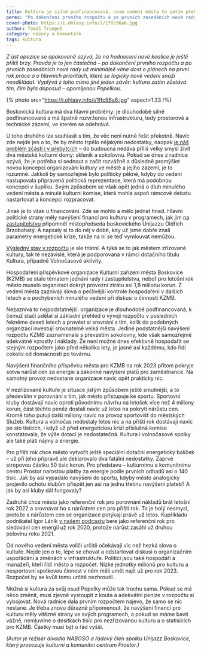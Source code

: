 ```yaml
---
title: Kultura je silně podfinancovaná, nové vedení města to zatím přehlíží
perex: "Po dokončení prvního rozpočtu a po prvních zasedáních nové rady je vidět, že kultura zatím zůstává tím, čím byla doposud – opomíjenou Popelkou."
cover-photo: https://i.ohlasy.info/i/1ffc96a6.jpg
author: Tomáš Trumpeš
category: názory a komentáře
tags: kultura
---
```


*Z úst opozice se opakovaně ozývá, že na hodnocení nové koalice je ještě příliš brzy. Pravda je to jen částečná – po dokončení prvního rozpočtu a po prvních zasedáních nové rady už minimálně víme dost o plánech na první rok práce a o hlavních prioritách, které se logicky nové vedení snaží neodkládat. Vyplývá z toho mimo jiné jeden závěr: kultura zatím zůstává tím, čím byla doposud – opomíjenou Popelkou.*

{% photo src="https://i.ohlasy.info/i/1ffc96a6.jpg" aspect=1.33 /%}

Boskovická kultura má dva hlavní problémy: je dlouhodobě silně podfinancovaná a má špatně rozvrženou infrastrukturu, tedy prostorové a technické zázemí, ve kterém se odehrává.

U toho druhého lze souhlasit s tím, že věc není nutné řešit překotně. Navíc zde nejde jen o to, že by město trpělo nějakými nedostatky, naopak [je náš problém zčásti i v přebytcích](https://ohlasy.info/clanky/2019/01/presalovano.html) – do budoucna nedává příliš velký smysl živit dva městské kulturní domy: skleník a sokolovnu. Pokud se dnes z radnice ozývá, že je potřeba si sednout a začít rozvážně a důsledně promýšlet novou koncepci organizování kultury ve městě a jejího zázemí, je to rozumné. Jakkoli by samozřejmě bylo politicky pěkné, kdyby do vedení nastupovala připravená politická reprezentace, která má podobnou koncepci v šuplíku. Svým způsobem se však opět jedná o dluh minulého vedení města a minulé kulturní komise, která mohla aspoň rámcově debatu nastartovat a koncepci rozpracovat.

Jinak je to však u financování. Zde se mohlo a mělo jednat hned. Hlavní politické strany měly navýšení financí pro kulturu v programech, jak jim [na zastupitelstvu](https://ohlasy.info/clanky/2022/12/zastupitelstvo.html) připomněl místopředseda boskovického Unijazzu Oldřich Brzobohatý. A napsaly si to do něj v době, kdy už jsme dobře znali parametry energetické krize, takže na ni se teď vymlouvat nemůžou.

[Výsledný stav v rozpočtu](https://ohlasy.info/clanky/2022/11/rozpocet.html) je ale tristní. A týká se to jak městem zřizované kultury, tak té nezávislé, která je podporovaná v rámci dotačního titulu Kultura, případně Volnočasové aktivity.

Hospodaření příspěvkové organizace Kulturní zařízení města Boskovice (KZMB) se stalo tématem jednání rady i zastupitelstva, neboť pro letošní rok město muselo organizaci dokrýt provozní ztrátu asi 1,8 milionu korun. Z vedení města zaznívají slova o pečlivější kontrole hospodaření v dalších letech a o pochybeních minulého vedení při diskusi o činnosti KZMB.

Nezaznívá to nejpodstatnější: organizace je dlouhodobě podfinancovaná, k čemuž stačí udělat si základní přehled o vývoji rozpočtu v posledních řekněme deseti letech a provést si srovnání s tím, kolik do podobných organizací investují srovnatelně velká města. Jediné podstatnější navýšení rozpočtu KZMB zaznamenala s převzetím sokolovny, kde však samozřejmě adekvátně vzrostly i náklady. Že není možné dnes efektivně hospodařit se stejným rozpočtem jako před několika lety, je jasné asi každému, kdo řídí cokoliv od domácnosti po továrnu.

Navýšení finančního příspěvku města pro KZMB na rok 2023 přitom pokryje sotva nárůst cen za energie a zákonné navýšení platů pro zaměstnance. Na samotný provoz nedostane organizace navíc opět prakticky nic.

V nezřizované kultuře je situace jistým způsobem ještě smutnější, a to především v porovnání s tím, jak město přistupuje ke sportu. Sportovní kluby dostávají navíc oproti původnímu návrhu na letošek více než 4 miliony korun, část těchto peněz dostali navíc už letos na pokrytí nárůstu cen. Kromě toho putují další miliony navíc na provoz sportovišť do městských Služeb. Kultura a volnočas nedostaly letos nic a na příští rok dostávají navíc po sto tisících, i když už před energetickou krizí příslušná komise konstatovala, že výše dotací je nedostatečná. Kultura i volnočasové spolky ale také platí nájmy a energie.

Pro příští rok chce město vytvořit ještě speciální dotační energetický balíček – už při jeho přípravě ale deklarovalo dva fatální nedostatky. Zaprvé stropovou částku 50 tisíc korun. Pro představu – kulturnímu a komunitnímu centru Prostor narostou platby za energie podle prvních odhadů asi o 140 tisíc. Jak by asi vypadalo navýšení do sportu, kdyby město analogicky projevilo ochotu klubům přispět jen asi na jednu třetinu navýšení plateb? A jak by asi kluby dál fungovaly?

Zadruhé chce město jako referenční rok pro porovnání nákladů brát letošní rok 2022 a srovnávat ho s nárůstem cen pro příští rok. To je holý nesmysl, protože s nárůstem cen se organizace potýkají právě už letos. Kupříkladu podnikatel Igor Láník [v našem podcastu](https://ohlasy.info/clanky/2022/12/rozhovor-lanik.html) bere jako referenční rok pro sledování cen energií už rok 2020, protože nárůst zasáhl už druhou polovinu roku 2021.

Od nového vedení města voliči určitě očekávají víc než hezká slova o kultuře. Nejde jen o to, lépe se chovat a odstartovat diskusi o organizačním uspořádání a změnách v infrastruktuře. Politici jsou také hospodáři a manažeři, kteří řídí město a rozpočet. Nízké jednotky milionů pro kulturu a nesportovní spolkovou činnost v něm měli umět najít už pro rok 2023. Rozpočet by se kvůli tomu určitě nezhroutil.

Možná si kultura za svůj osud Popelky může tak trochu sama. Pokud se má něco změnit, musí zjevně vystoupit z kouta a adekvátní peníze v rozpočtu si vybojovat. Nová radnice dala prvním rozpočtem najevo, že samo se nic nestane. Je třeba znovu důrazně připomenout, že navýšení financí pro kulturu měly vítězné strany ve svých programech, a pokud se máme bavit vážně, nemluvíme o desítkách tisíc pro nezřizovanou kulturu a o statisících pro KZMB. Částky musí být o řád vyšší.

*(Autor je režisér divadla NABOSO a řadový člen spolku Unijazz Boskovice, který provozuje kulturní a komunitní centrum Prostor.)*

